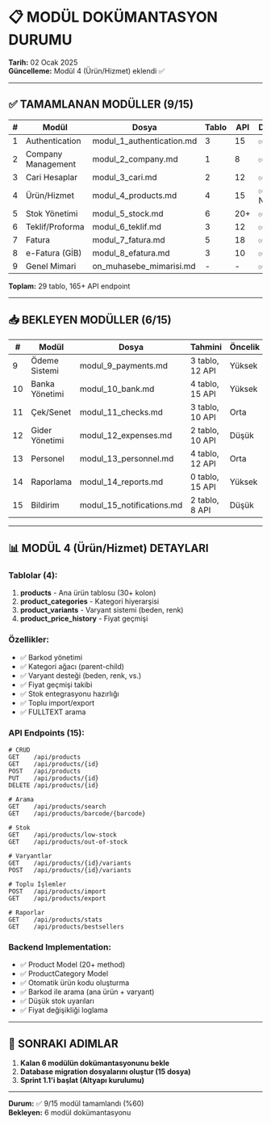 # 📋 MODÜL DOKÜMANTASYON DURUMU

**Tarih:** 02 Ocak 2025  
**Güncelleme:** Modül 4 (Ürün/Hizmet) eklendi ✅

---

## ✅ TAMAMLANAN MODÜLLER (9/15)

| # | Modül | Dosya | Tablo | API | Durum |
|---|-------|-------|-------|-----|-------|
| 1 | Authentication | modul_1_authentication.md | 3 | 15 | ✅ |
| 2 | Company Management | modul_2_company.md | 1 | 8 | ✅ |
| 3 | Cari Hesaplar | modul_3_cari.md | 2 | 12 | ✅ |
| 4 | Ürün/Hizmet | modul_4_products.md | 4 | 15 | ✅ NEW! |
| 5 | Stok Yönetimi | modul_5_stock.md | 6 | 20+ | ✅ |
| 6 | Teklif/Proforma | modul_6_teklif.md | 3 | 12 | ✅ |
| 7 | Fatura | modul_7_fatura.md | 5 | 18 | ✅ |
| 8 | e-Fatura (GİB) | modul_8_efatura.md | 3 | 10 | ✅ |
| 9 | Genel Mimari | on_muhasebe_mimarisi.md | - | - | ✅ |

**Toplam:** 29 tablo, 165+ API endpoint

---

## 📥 BEKLEYEN MODÜLLER (6/15)

| # | Modül | Dosya | Tahmini | Öncelik |
|---|-------|-------|---------|---------|
| 9 | Ödeme Sistemi | modul_9_payments.md | 3 tablo, 12 API | Yüksek |
| 10 | Banka Yönetimi | modul_10_bank.md | 4 tablo, 15 API | Yüksek |
| 11 | Çek/Senet | modul_11_checks.md | 3 tablo, 10 API | Orta |
| 12 | Gider Yönetimi | modul_12_expenses.md | 2 tablo, 10 API | Düşük |
| 13 | Personel | modul_13_personnel.md | 4 tablo, 12 API | Orta |
| 14 | Raporlama | modul_14_reports.md | 0 tablo, 15 API | Yüksek |
| 15 | Bildirim | modul_15_notifications.md | 2 tablo, 8 API | Düşük |

---

## 📊 MODÜL 4 (Ürün/Hizmet) DETAYLARI

### Tablolar (4):
1. **products** - Ana ürün tablosu (30+ kolon)
2. **product_categories** - Kategori hiyerarşisi
3. **product_variants** - Varyant sistemi (beden, renk)
4. **product_price_history** - Fiyat geçmişi

### Özellikler:
- ✅ Barkod yönetimi
- ✅ Kategori ağacı (parent-child)
- ✅ Varyant desteği (beden, renk, vs.)
- ✅ Fiyat geçmişi takibi
- ✅ Stok entegrasyonu hazırlığı
- ✅ Toplu import/export
- ✅ FULLTEXT arama

### API Endpoints (15):
```
# CRUD
GET    /api/products
GET    /api/products/{id}
POST   /api/products
PUT    /api/products/{id}
DELETE /api/products/{id}

# Arama
GET    /api/products/search
GET    /api/products/barcode/{barcode}

# Stok
GET    /api/products/low-stock
GET    /api/products/out-of-stock

# Varyantlar
GET    /api/products/{id}/variants
POST   /api/products/{id}/variants

# Toplu İşlemler
POST   /api/products/import
GET    /api/products/export

# Raporlar
GET    /api/products/stats
GET    /api/products/bestsellers
```

### Backend Implementation:
- ✅ Product Model (20+ method)
- ✅ ProductCategory Model
- ✅ Otomatik ürün kodu oluşturma
- ✅ Barkod ile arama (ana ürün + varyant)
- ✅ Düşük stok uyarıları
- ✅ Fiyat değişikliği loglama

---

## 🎯 SONRAKI ADIMLAR

1. **Kalan 6 modülün dokümantasyonunu bekle**
2. **Database migration dosyalarını oluştur (15 dosya)**
3. **Sprint 1.1'i başlat (Altyapı kurulumu)**

---

**Durum:** ✅ 9/15 modül tamamlandı (%60)  
**Bekleyen:** 6 modül dokümantasyonu
